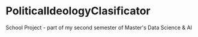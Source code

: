 # PoliticalIdeologyClasificator
School Project - part of my second semester of Master's Data Science &amp; AI
